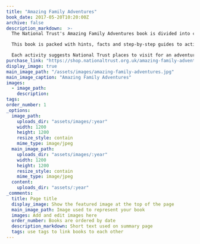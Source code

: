 ```yaml
---
title: "Amazing Family Adventures"
book_date: 2017-05-20T10:20:00Z
archive: false
description_markdown:  >-
  The National Trust's Amazing Family Adventures book is divided into challenge levels – the earlier chapters are aimed at younger children whilst the end of the book is more adventurous!

  This book is packed with hints, facts and step-by-step guides to activities such as wild swimming, surfing and wilderness survival.

  Each activity suggests National Trust places to visit for an adventure with the whole family.
purchase_link: "https://shop.nationaltrust.org.uk/amazing-family-adventures/p8629"
display_image: true
main_image_path: "/assets/images/amazing-family-adventures.jpg"
main_image_caption: "Amazing Family Adventures"
images:
  - image_path:
    description:
tags: 
order_number: 1
_options:
  image_path:
    uploads_dir: "assets/images/:year"
    width: 1200
    height: 1200
    resize_style: contain
    mime_type: image/jpeg
  main_image_path:
    uploads_dir: "assets/images/:year"
    width: 1200
    height: 1200
    resize_style: contain
    mime_type: image/jpeg
  content:
    uploads_dir: "assets/:year"
_comments:
  title: Page title
  display_image: Show the featured image at the top of the page
  main_image_path: Image used to represent your book
  images: Add and edit images here
  order_number: Books are ordered by date
  description_markdown: Short text used on summary page
  tags: use tags to link books to each other
---
```

